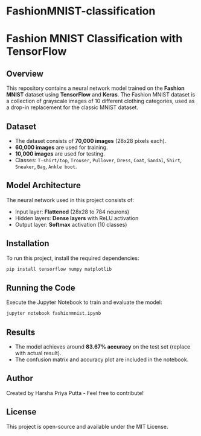 # FashionMNIST-classification
# Fashion MNIST Classification with TensorFlow

## Overview
This repository contains a neural network model trained on the **Fashion MNIST** dataset using **TensorFlow** and **Keras**. The Fashion MNIST dataset is a collection of grayscale images of 10 different clothing categories, used as a drop-in replacement for the classic MNIST dataset.

## Dataset
- The dataset consists of **70,000 images** (28x28 pixels each).
- **60,000 images** are used for training.
- **10,000 images** are used for testing.
- Classes: `T-shirt/top`, `Trouser`, `Pullover`, `Dress`, `Coat`, `Sandal`, `Shirt`, `Sneaker`, `Bag`, `Ankle boot`.

## Model Architecture
The neural network used in this project consists of:
- Input layer: **Flattened** (28x28 to 784 neurons)
- Hidden layers: **Dense layers** with ReLU activation
- Output layer: **Softmax** activation (10 classes)

## Installation
To run this project, install the required dependencies:
```bash
pip install tensorflow numpy matplotlib
```

## Running the Code
Execute the Jupyter Notebook to train and evaluate the model:
```bash
jupyter notebook fashionmnist.ipynb
```

## Results
- The model achieves around **83.67% accuracy** on the test set (replace with actual result).
- The confusion matrix and accuracy plot are included in the notebook.

## Author
Created by Harsha Priya Putta - Feel free to contribute!

## License
This project is open-source and available under the MIT License.

